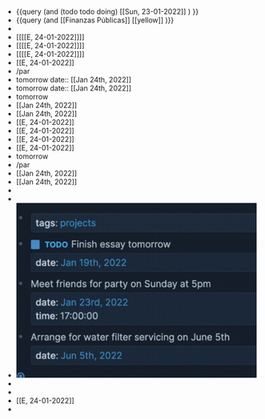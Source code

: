 - {{query (and (todo todo doing) [[Sun, 23-01-2022]] ) }}
- {{query (and [[Finanzas Públicas]] [[yellow]] )}}
-
- [[[[E, 24-01-2022]]]]
- [[[[E, 24-01-2022]]]]
- [[[[E, 24-01-2022]]]]
- [[E, 24-01-2022]]
- /par
- tomorrow
  date:: [[Jan 24th, 2022]]
- tomorrow
  date:: [[Jan 24th, 2022]]
- tomorrow
- [[Jan 24th, 2022]]
- [[Jan 24th, 2022]]
- [[E, 24-01-2022]]
- [[E, 24-01-2022]]
- [[E, 24-01-2022]]
- [[E, 24-01-2022]]
- tomorrow
- /par
- [[Jan 24th, 2022]]
- [[Jan 24th, 2022]]
-
-
- ![image.png](../assets/image_1642943904681_0.png)
-
-
- [[E, 24-01-2022]]
-